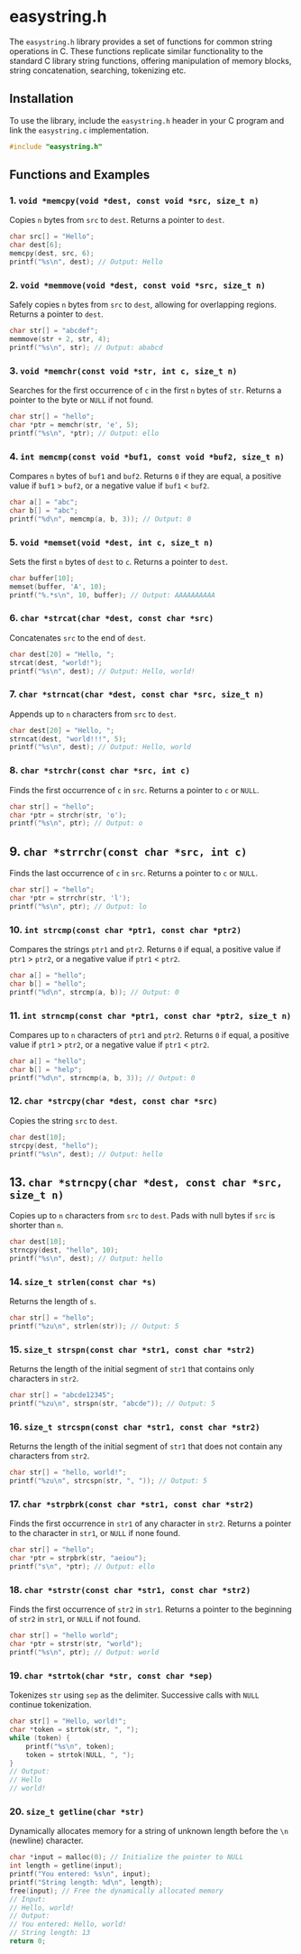 # easystring.h

The `easystring.h` library provides a set of functions for common string operations in C. These functions replicate similar functionality to the standard C library string functions, offering manipulation of memory blocks, string concatenation, searching, tokenizing etc.

## Installation
To use the library, include the `easystring.h` header in your C program and link the `easystring.c` implementation.
```c
#include "easystring.h"
```

## Functions and Examples
### 1. `void *memcpy(void *dest, const void *src, size_t n)`
Copies `n` bytes from `src` to `dest`. Returns a pointer to `dest`.
```c
char src[] = "Hello";
char dest[6];
memcpy(dest, src, 6);
printf("%s\n", dest); // Output: Hello
```

### 2. `void *memmove(void *dest, const void *src, size_t n)`
Safely copies `n` bytes from `src` to `dest`, allowing for overlapping regions. Returns a pointer to `dest`.
```c
char str[] = "abcdef";
memmove(str + 2, str, 4);
printf("%s\n", str); // Output: ababcd
```

### 3. `void *memchr(const void *str, int c, size_t n)`
Searches for the first occurrence of `c` in the first `n` bytes of `str`. Returns a pointer to the byte or `NULL` if not found.
```c
char str[] = "hello";
char *ptr = memchr(str, 'e', 5);
printf("%s\n", *ptr); // Output: ello
```

### 4. `int memcmp(const void *buf1, const void *buf2, size_t n)`
Compares `n` bytes of `buf1` and `buf2`. Returns `0` if they are equal, a positive value if `buf1` > `buf2`, or a negative value if `buf1` < `buf2`.
```c
char a[] = "abc";
char b[] = "abc";
printf("%d\n", memcmp(a, b, 3)); // Output: 0
```

### 5. `void *memset(void *dest, int c, size_t n)`
Sets the first `n` bytes of `dest` to `c`. Returns a pointer to `dest`.
```c
char buffer[10];
memset(buffer, 'A', 10);
printf("%.*s\n", 10, buffer); // Output: AAAAAAAAAA
```

### 6. `char *strcat(char *dest, const char *src)`
Concatenates `src` to the end of `dest`.
```c
char dest[20] = "Hello, ";
strcat(dest, "world!");
printf("%s\n", dest); // Output: Hello, world!
```

### 7. `char *strncat(char *dest, const char *src, size_t n)`
Appends up to `n` characters from `src` to `dest`.
```c
char dest[20] = "Hello, ";
strncat(dest, "world!!!", 5);
printf("%s\n", dest); // Output: Hello, world
```

### 8. `char *strchr(const char *src, int c)`
Finds the first occurrence of `c` in `src`. Returns a pointer to `c` or `NULL`.
```c
char str[] = "hello";
char *ptr = strchr(str, 'o');
printf("%s\n", ptr); // Output: o
```

## 9. `char *strrchr(const char *src, int c)`
Finds the last occurrence of `c` in `src`. Returns a pointer to `c` or `NULL`.
```c
char str[] = "hello";
char *ptr = strrchr(str, 'l');
printf("%s\n", ptr); // Output: lo
```

### 10. `int strcmp(const char *ptr1, const char *ptr2)`
Compares the strings `ptr1` and `ptr2`. Returns `0` if equal, a positive value if `ptr1` > `ptr2`, or a negative value if `ptr1` < `ptr2`.
```c
char a[] = "hello";
char b[] = "hello";
printf("%d\n", strcmp(a, b)); // Output: 0
```

### 11. `int strncmp(const char *ptr1, const char *ptr2, size_t n)`
Compares up to `n` characters of `ptr1` and `ptr2`. Returns `0` if equal, a positive value if `ptr1` > `ptr2`, or a negative value if `ptr1` < `ptr2`.
```c
char a[] = "hello";
char b[] = "help";
printf("%d\n", strncmp(a, b, 3)); // Output: 0
```

### 12. `char *strcpy(char *dest, const char *src)`
Copies the string `src` to `dest`.
```c
char dest[10];
strcpy(dest, "hello");
printf("%s\n", dest); // Output: hello
```

## 13. `char *strncpy(char *dest, const char *src, size_t n)`
Copies up to `n` characters from `src` to `dest`. Pads with null bytes if `src` is shorter than `n`.
```c
char dest[10];
strncpy(dest, "hello", 10);
printf("%s\n", dest); // Output: hello
```

### 14. `size_t strlen(const char *s)`
Returns the length of `s`.
```c
char str[] = "hello";
printf("%zu\n", strlen(str)); // Output: 5
```

### 15. `size_t strspn(const char *str1, const char *str2)`
Returns the length of the initial segment of `str1` that contains only characters in `str2`.
```c
char str[] = "abcde12345";
printf("%zu\n", strspn(str, "abcde")); // Output: 5
```

### 16. `size_t strcspn(const char *str1, const char *str2)`
Returns the length of the initial segment of `str1` that does not contain any characters from `str2`.
```c
char str[] = "hello, world!";
printf("%zu\n", strcspn(str, ", ")); // Output: 5
```

### 17. `char *strpbrk(const char *str1, const char *str2)`
Finds the first occurrence in `str1` of any character in `str2`. Returns a pointer to the character in `str1`, or `NULL` if none found.
```c
char str[] = "hello";
char *ptr = strpbrk(str, "aeiou");
printf("s\n", *ptr); // Output: ello
```

### 18. `char *strstr(const char *str1, const char *str2)`
Finds the first occurrence of `str2` in `str1`. Returns a pointer to the beginning of `str2` in `str1`, or `NULL` if not found.
```c
char str[] = "hello world";
char *ptr = strstr(str, "world");
printf("%s\n", ptr); // Output: world
```

### 19. `char *strtok(char *str, const char *sep)`
Tokenizes `str` using `sep` as the delimiter. Successive calls with `NULL` continue tokenization.
```c
char str[] = "Hello, world!";
char *token = strtok(str, ", ");
while (token) {
    printf("%s\n", token);
    token = strtok(NULL, ", ");
}
// Output:
// Hello
// world!
```

### 20. `size_t getline(char *str)`
Dynamically allocates memory for a string of unknown length before the `\n` (newline) character.
```c
char *input = malloc(0); // Initialize the pointer to NULL
int length = getline(input);
printf("You entered: %s\n", input);
printf("String length: %d\n", length);
free(input); // Free the dynamically allocated memory
// Input: 
// Hello, world!
// Output:
// You entered: Hello, world!
// String length: 13
return 0;
```